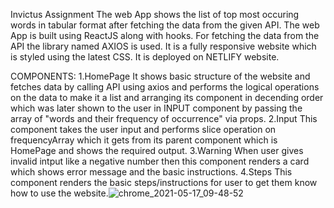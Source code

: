 Invictus Assignment
The web App shows the list of top most occuring words in tabular format after fetching the data from the given API.
The web App is built using ReactJS along with hooks. For fetching the data from the API the library named AXIOS is used. It is a fully responsive website which is styled using the latest CSS. It is deployed on NETLIFY website.

COMPONENTS:
1.HomePage
It shows basic structure of the website and fetches data by calling API using axios and performs the logical operations on the data to make it a list and arranging its component in decending order which was later shown to the user in INPUT component by passing the array of "words and their frequency of occurrence" via props.
2.Input
This component takes the user input and performs slice operation on frequencyArray which it gets from its parent component which is HomePage and shows the required output.
3.Warning
When user gives invalid intput like a negative number then this component renders a card which shows error message and the basic instructions.
4.Steps
This component renders the basic steps/instructions for user to get them know how to use the website.![chrome_2021-05-17_09-48-52](https://user-images.githubusercontent.com/75972049/118431972-1aee4e00-b6f5-11eb-8e0e-30e3ab684e48.png)
 
